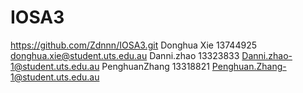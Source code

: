 # IOSA3
https://github.com/Zdnnn/IOSA3.git
Donghua Xie 13744925 donghua.xie@student.uts.edu.au
Danni.zhao 13323833 Danni.zhao-1@student.uts.edu.au
PenghuanZhang 13318821 Penghuan.Zhang-1@student.uts.edu.au
